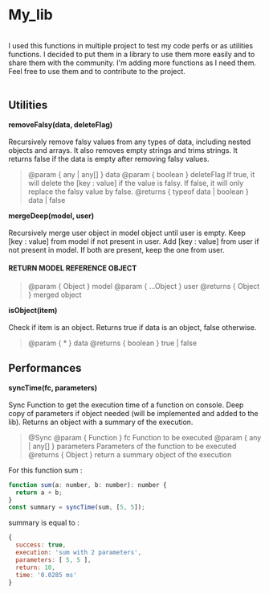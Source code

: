 # My_lib

<br>
I used this functions in multiple project to test my code perfs or as utilities functions. I decided to put them in a library to use them more easily and to share them with the community. I'm adding more functions as I need them. Feel free to use them and to contribute to the project. <br>
<br>

## Utilities

**removeFalsy(data, deleteFlag)**<br><br>
Recursively remove falsy values from any types of data, including nested objects and arrays. It also removes empty strings and trims strings. It returns false if the data is empty after removing falsy values.

> @param { any | any[] } data
@param { boolean } deleteFlag If true, it will delete the [key : value] if the value is falsy. If false, it will only replace the falsy value by false.
@returns { typeof data | boolean } data | false



**mergeDeep(model, user)**<br><br>
Recursively merge user object in model object until user is empty. Keep [key : value] from model if not present in user. Add [key : value] from user if not present in model. If both are present, keep the one from user. <br>
<h4>RETURN MODEL REFERENCE OBJECT</h4>

> @param { Object } model
@param { ...Object } user
@returns { Object } merged object


**isObject(item)**<br><br>
Check if item is an object. Returns true if data is an object, false otherwise.

> @param { * } data
@returns { boolean } true | false


## Performances

**syncTime(fc, parameters)**<br><br>
Sync Function to get the execution time of a function on console. Deep copy of parameters if object needed (will be implemented and added to the lib). Returns an object with a summary of the execution.

> @Sync
@param { Function } fc Function to be executed
@param { any | any[] } parameters Parameters of the function to be executed
@returns { Object } return a summary object of the execution

For this function sum :

```javascript
function sum(a: number, b: number): number {
  return a + b;
}
const summary = syncTime(sum, [5, 5]);
```

summary is equal to :

```javascript
{
  success: true,
  execution: 'sum with 2 parameters',
  parameters: [ 5, 5 ],
  return: 10,
  time: '0.0285 ms'
}
```
